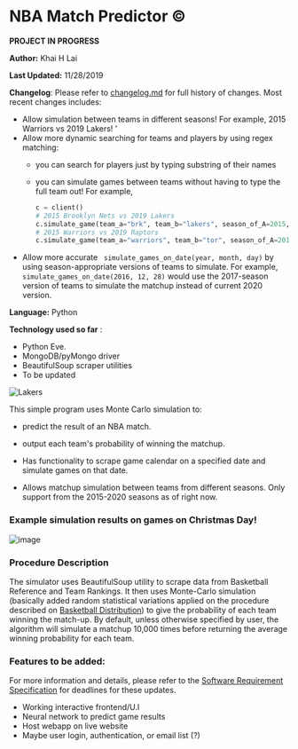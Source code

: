 # NBA Match Predictor &copy; 
**PROJECT IN PROGRESS** 

**Author:** Khai H Lai

**Last Updated:** 11/28/2019

**Changelog**: Please refer to [changelog.md](https://github.com/treelover28/NBA-match-predictor/blob/master/changelog.md) for full history of changes. Most recent changes includes:
   * Allow simulation between teams in different seasons! For example, 2015 Warriors vs 2019 Lakers! '
   * Allow more dynamic searching for teams and players by using regex matching:
     * you can search for players just by typing substring of their names 
     * you can simulate games between teams without having to type the full team out! For example,

       ```python  
       c = client()
       # 2015 Brooklyn Nets vs 2019 Lakers
       c.simulate_game(team_a="brk", team_b="lakers", season_of_A=2015, season_of_B=2019)
       # 2015 Warriors vs 2019 Raptors
       c.simulate_game(team_a="warriors", team_b="tor", season_of_A=2015, season_of_B=2019)
       ```
  * Allow more accurate ``` simulate_games_on_date(year, month, day)``` by using season-appropriate versions of teams to simulate. For example, ``` simulate_games_on_date(2016, 12, 28)``` would use the 2017-season version of teams to simulate the matchup instead of current 2020 version.

**Language:** Python

**Technology used so far** :
* Python Eve.
* MongoDB/pyMongo driver
* BeautifulSoup scraper utilities
* To be updated

![Lakers](https://cdn.vox-cdn.com/thumbor/bSTk8WcbM2GtJttReLLsHnudFqg=/0x0:4962x3308/1200x800/filters:focal(1577x516:2369x1308)/cdn.vox-cdn.com/uploads/chorus_image/image/65753143/1189031820.jpg.0.jpg)

This simple program uses Monte Carlo simulation to:
  * predict the result of an NBA match.
  * output each team's probability of winning the matchup.

* Has functionality to scrape game calendar on a specified date and simulate games on that date.
* Allows matchup simulation between teams from different seasons. Only support from the 2015-2020 seasons as of right now.

 
### Example simulation results on games on Christmas Day! 
![image](https://user-images.githubusercontent.com/50902696/69781254-c5258f00-116a-11ea-8a75-5226030a4498.png)

### Procedure Description
The simulator uses BeautifulSoup utility to scrape data from Basketball Reference and Team Rankings. It then uses Monte-Carlo simulation (basically added random statistical variations applied on the procedure described on [Basketball Distribution](http://thebasketballdistribution.blogspot.com/2009/01/how-to-predict-final-score.html)) to give the probability of each team winning the match-up. By default, unless otherwise specified by user, the algorithm will simulate a matchup 10,000 times before returning the average winning probability for each team.

### Features to be added:
For more information and details, please refer to the [Software Requirement Specification](https://github.com/treelover28/NBA-match-predictor/blob/master/Software%20Requirement%20Specification.md) for deadlines for these updates.

* Working interactive frontend/U.I
* Neural network to predict game results
* Host webapp on live website 
* Maybe user login, authentication, or email list (?)


